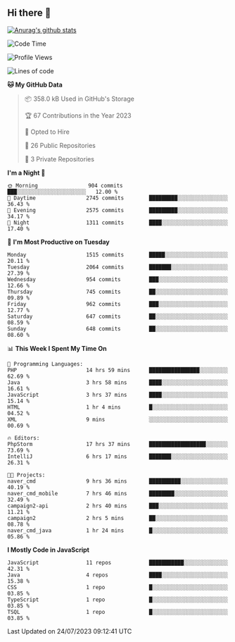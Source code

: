 ## Hi there 👋

[![Anurag's github stats](https://github-readme-stats.vercel.app/api?username=Songwonseok)](https://github.com/anuraghazra/github-readme-stats)



<!--START_SECTION:waka-->
![Code Time](http://img.shields.io/badge/Code%20Time-2%2C340%20hrs-blue)

![Profile Views](http://img.shields.io/badge/Profile%20Views-0-blue)

![Lines of code](https://img.shields.io/badge/From%20Hello%20World%20I%27ve%20Written-35.0%20million%20lines%20of%20code-blue)

**🐱 My GitHub Data** 

> 📦 358.0 kB Used in GitHub's Storage 
 > 
> 🏆 67 Contributions in the Year 2023
 > 
> 💼 Opted to Hire
 > 
> 📜 26 Public Repositories 
 > 
> 🔑 3 Private Repositories 
 > 
**I'm a Night 🦉** 

```text
🌞 Morning                904 commits         ███░░░░░░░░░░░░░░░░░░░░░░   12.00 % 
🌆 Daytime                2745 commits        █████████░░░░░░░░░░░░░░░░   36.43 % 
🌃 Evening                2575 commits        █████████░░░░░░░░░░░░░░░░   34.17 % 
🌙 Night                  1311 commits        ████░░░░░░░░░░░░░░░░░░░░░   17.40 % 
```
📅 **I'm Most Productive on Tuesday** 

```text
Monday                   1515 commits        █████░░░░░░░░░░░░░░░░░░░░   20.11 % 
Tuesday                  2064 commits        ███████░░░░░░░░░░░░░░░░░░   27.39 % 
Wednesday                954 commits         ███░░░░░░░░░░░░░░░░░░░░░░   12.66 % 
Thursday                 745 commits         ██░░░░░░░░░░░░░░░░░░░░░░░   09.89 % 
Friday                   962 commits         ███░░░░░░░░░░░░░░░░░░░░░░   12.77 % 
Saturday                 647 commits         ██░░░░░░░░░░░░░░░░░░░░░░░   08.59 % 
Sunday                   648 commits         ██░░░░░░░░░░░░░░░░░░░░░░░   08.60 % 
```


📊 **This Week I Spent My Time On** 

```text
💬 Programming Languages: 
PHP                      14 hrs 59 mins      ████████████████░░░░░░░░░   62.69 % 
Java                     3 hrs 58 mins       ████░░░░░░░░░░░░░░░░░░░░░   16.61 % 
JavaScript               3 hrs 37 mins       ████░░░░░░░░░░░░░░░░░░░░░   15.14 % 
HTML                     1 hr 4 mins         █░░░░░░░░░░░░░░░░░░░░░░░░   04.52 % 
XML                      9 mins              ░░░░░░░░░░░░░░░░░░░░░░░░░   00.69 % 

🔥 Editors: 
PhpStorm                 17 hrs 37 mins      ██████████████████░░░░░░░   73.69 % 
IntelliJ                 6 hrs 17 mins       ███████░░░░░░░░░░░░░░░░░░   26.31 % 

🐱‍💻 Projects: 
naver_cmd                9 hrs 36 mins       ██████████░░░░░░░░░░░░░░░   40.19 % 
naver_cmd_mobile         7 hrs 46 mins       ████████░░░░░░░░░░░░░░░░░   32.49 % 
campaign2-api            2 hrs 40 mins       ███░░░░░░░░░░░░░░░░░░░░░░   11.21 % 
campaign2                2 hrs 5 mins        ██░░░░░░░░░░░░░░░░░░░░░░░   08.78 % 
naver_cmd_java           1 hr 24 mins        █░░░░░░░░░░░░░░░░░░░░░░░░   05.86 % 
```

**I Mostly Code in JavaScript** 

```text
JavaScript               11 repos            ███████████░░░░░░░░░░░░░░   42.31 % 
Java                     4 repos             ████░░░░░░░░░░░░░░░░░░░░░   15.38 % 
CSS                      1 repo              █░░░░░░░░░░░░░░░░░░░░░░░░   03.85 % 
TypeScript               1 repo              █░░░░░░░░░░░░░░░░░░░░░░░░   03.85 % 
TSQL                     1 repo              █░░░░░░░░░░░░░░░░░░░░░░░░   03.85 % 
```




 Last Updated on 24/07/2023 09:12:41 UTC
<!--END_SECTION:waka-->
